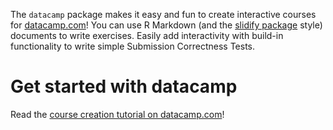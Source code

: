 The `datacamp` package makes it easy and fun to create interactive courses for [datacamp.com](http://www.datacamp.com)! You can use R Markdown (and the [slidify package](http://www.slidify.org) style) documents to write exercises. Easily add interactivity with build-in functionality to write simple Submission Correctness Tests.

# Get started with datacamp 
Read the [course creation tutorial on datacamp.com](http://www.datacamp.com/teach/help)!